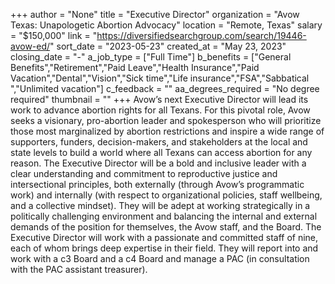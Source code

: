 +++
author = "None"
title = "Executive Director"
organization = "Avow Texas: Unapologetic Abortion Advocacy"
location = "Remote, Texas"
salary = "$150,000"
link = "https://diversifiedsearchgroup.com/search/19446-avow-ed/"
sort_date = "2023-05-23"
created_at = "May 23, 2023"
closing_date = "-"
a_job_type = ["Full Time"]
b_benefits = ["General Benefits","Retirement","Paid Leave","Health Insurance","Paid Vacation","Dental","Vision","Sick time","Life insurance","FSA","Sabbatical ","Unlimited vacation"]
c_feedback = ""
aa_degrees_required = "No degree required"
thumbnail = ""
+++
Avow’s next Executive Director will lead its work to advance abortion rights for all Texans. For this pivotal role, Avow seeks a visionary, pro-abortion leader and spokesperson who will prioritize those most marginalized by abortion restrictions and inspire a wide range of supporters, funders, decision-makers, and stakeholders at the local and state levels to build a world where all Texans can access abortion for any reason.  The Executive Director will be a bold and inclusive leader with a clear understanding and commitment to reproductive justice and intersectional principles, both externally (through Avow’s programmatic work) and internally (with respect to organizational policies, staff wellbeing, and a collective mindset). They will be adept at working strategically in a politically challenging environment and balancing the internal and external demands of the position for themselves, the Avow staff, and the Board.  The Executive Director will work with a passionate and committed staff of nine, each of whom brings deep expertise in their field. They will report into and work with a c3 Board and a c4 Board and manage a PAC (in consultation with the PAC assistant treasurer).  